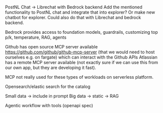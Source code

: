 PostNL Chat -> Librechat with Bedrock backend
Add the mentioned functionality to PostNL chat and integrate that into explorer? Or make new chatbot for explorer. Could also do that with Librechat and bedrock backend.

Bedrock provides access to foundation models, guardrails, customizing top p/k, temperature, RAG, agents

Github has open source MCP server available https://github.com/github/github-mcp-server (that we would need to host ourselves e.g. on fargate) which can interact with the Github APIs
Atlassian has a remote MCP server available (not exactly sure if we can use this from our own app, but they are developing it fast).

MCP not really used for these types of workloads on serverless platform.

Opensearch/elastic search for the catalog

Small data -> include in prompt
Big data -> static -> RAG

Agentic workflow with tools (openapi spec)


